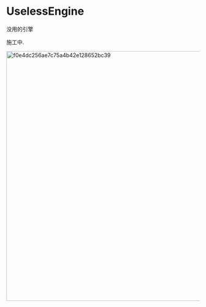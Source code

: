 # UselessEngine
 没用的引擎

 施工中.

<img width="651" alt="f0e4dc256ae7c75a4b42e128652bc39" src="https://github.com/z11027747/UselessEngine/assets/24534845/6277d17e-20b0-4b75-9376-0d05a694ffcc">
